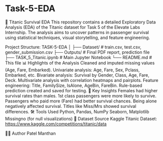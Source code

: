 # Task-5-EDA
🚢 Titanic Survival EDA 
This repository contains a detailed Exploratory Data Analysis (EDA) of the Titanic dataset for Task 5 of the Elevate Labs Internship. The analysis aims to uncover patterns in passenger survival using statistical techniques, visual storytelling, and feature engineering.

 Project Structure:
TASK-5-EDA
│
├── Dataset/              # train.csv, test.csv, gender_submission.csv
├── Outputs/              # Final PDF report, prediction file
├── TASK_5_Titanic.ipynb  # Main Jupyter Notebook
└── README.md             # This file
📊 Highlights of the Analysis
Cleaned and imputed missing values (Age, Fare, Embarked).
Univariate analysis: Age, Fare, Sex, Pclass, Embarked, etc.
Bivariate analysis: Survival by Gender, Class, Age, Fare, Deck.
Multivariate analysis with correlation heatmaps and pairplots.
Feature engineering: Title, FamilySize, IsAlone, AgeBin, FareBin.
Rule-based prediction created and saved for testing.
🧠 Key Insights
Females had higher survival rates than males.
1st class passengers were more likely to survive.
Passengers who paid more (Fare) had better survival chances.
Being alone negatively affected survival.
Titles like Miss/Mrs showed survival differences.
🛠️ Tools Used
Python, Pandas, NumPy
Seaborn, Matplotlib
Missingno (for null visualizations)
🔗 Dataset Source
Kaggle Titanic Dataset: https://www.kaggle.com/competitions/titanic/data

👨‍💻 Author
Patel Manthan
